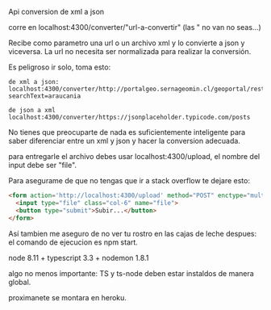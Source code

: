 Api conversion de xml a json

corre en localhost:4300/converter/"url-a-convertir" (las " no van no seas...)

Recibe como parametro una url o un archivo xml y lo convierte a json y viceversa.
La url no necesita ser normalizada para realizar la conversión.

Es peligroso ir solo, toma esto:

```
de xml a json:
localhost:4300/converter/http://portalgeo.sernageomin.cl/geoportal/rest/find/document?searchText=araucania

de json a xml
localhost:4300/converter/https://jsonplaceholder.typicode.com/posts

```

No tienes que preocuparte de nada es suficientemente inteligente para saber diferenciar entre un xml y json 
y hacer la conversion adecuada.

para entregarle el archivo debes usar localhost:4300/upload, el nombre del input debe ser "file".

Para asegurame de que no tengas que ir a stack overflow te dejare esto:
```html
<form action='http://localhost:4300/upload' method="POST" enctype="multipart/form-data">
  <input type="file" class="col-6" name="file">
  <button type="submit">Subir...</button>
</form>
```
Así tambien me aseguro de no ver tu rostro en las cajas de leche despues:
el comando de ejecucion es npm start.

node 8.11 + typescript 3.3 + nodemon 1.8.1

algo no menos importante: TS y ts-node deben estar instaldos de manera global.

proximanete se montara en heroku.

